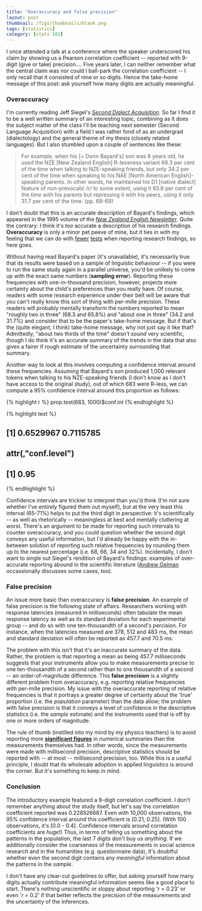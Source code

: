 ```yaml
---
title: "Overaccuracy and false precision"
layout: post
thumbnail: /figs/thumbnails/blank.png
tags: [statistics]
category: [stats 101]
---
```


I once attended a talk at a conference where the speaker underscored his claim by showing us a Pearson correlation coefficient -- reported with 9-digit (give or take) precision….
Five years later, I can neither remember what the central claim was nor could I ball-park the correlation coefficient -- I only recall that it consisted of nine or so digits.
Hence the take-home message of this post: ask yourself how many digits are actually meaningful.

<!--more-->

### Overaccuracy
I'm currently reading Jeff Siegel's [_Second Dialect Acquisition_](http://www.cambridge.org/ch/academic/subjects/languages-linguistics/applied-linguistics-and-second-language-acquisition/second-dialect-acquisition).
So far I find it to be a well written summary of an interesting topic, combining as it does the subject matter of the class I'll be teaching next semester (Second Language Acquisition) with a field I was rather fond of as an undergrad (dialectology) and the general theme of my thesis (closely related languages).
But I also stumbled upon a couple of sentences like these:

> For example, when his [= Donn Bayard's] son was 8 years old, he used the NZE [New Zealand English] R-lessness variant 68.3 per cent of the time when talking to NZE-speaking friends, but only 34.2 per cent of the time when speaking to his NAE [North American English]-speaking parents.
> In other words, he maintained his D1 [native dialect] feature of non-prevocalic /r/ to some extent, using it 65.8 per cent of the time with his parents but repressing it with his peers, using it only 31.7 per cent of the time. (pp. 68-69)

I don't doubt that this is an accurate description of Bayard's findings, which appeared in the 1995 volume of the [_New Zealand English Newsletter_](http://www.arts.canterbury.ac.nz/linguistics/nzej/nzejback-issues.shtml).
Quite the contrary: I think it's _too_ accurate a description of his research findings.
**Overaccuracy** is only a minor pet peeve of mine, but it ties in with my feeling that we can do with [fewer](http://janhove.github.io/silly%20significance%20tests/2014/10/15/tautological-tests/) [tests](http://janhove.github.io/silly%20significance%20tests/2014/09/26/balance-tests/) when reporting research findings, so here goes.

Without having read Bayard's paper (it's unavailable), it's necessarily true that its results were based on a sample of linguistic behaviour -- if you were to run the same study again in a parallel universe, you'd be unlikely to come up with the exact same numbers (**sampling error**).
Reporting these frequencies with one-in-thousand precision, however,
projects more certainty about the child's preferences than you really have.
Of course, readers with some research experience under their belt will be aware 
that you can't really know this sort of thing with per-mille precision.
These readers will probably mentally transform the numbers reported to mean "roughly two in three" (68.3 and 65.8%) and "about one in three" (34.2 and 31.7%) and consider that to be the paper's take-home message.
But if that's the (quite elegant, I think) take-home message, why not just say it like that?
Admittedly, "about two thirds of the time" doesn't _sound_ very scientific, though I do think it's an accurate summary of the trends in the data that also gives a fairer if rough estimate of the uncertainty surrounding that summary.

Another way to look at this involves computing a confidence interval around these frequencies.
Assuming that Bayard's son produced 1,000 relevant tokens when talking to his NZE-speaking friends (I don't know as I don't have access to the original study), out of which 683 were R-less, we can compute a 95% confidence interval around this proportion as follows:


{% highlight r %}
prop.test(683, 1000)$conf.int
{% endhighlight %}



{% highlight text %}
## [1] 0.6529967 0.7115785
## attr(,"conf.level")
## [1] 0.95
{% endhighlight %}

Confidence intervals are trickier to interpret than you'd think (I'm not sure whether I've entirely figured them out myself), 
but at the very least this interval (65-71%) helps to put the third digit in perspective: it's scientifically -- as well as rhetorically -- meaningless at best and mentally cluttering at worst.
There's an argument to be made for reporting such intervals to counter overaccuracy, and you could question whether the second digit conveys any useful information,
but I'd already be happy with the in-between solution of reporting such relative frequencies by rounding them up to the nearest percentage (i.e. 68, 66, 34 and 32%).
Incidentally, I don't want to single out Siegel's rendition of Bayard's findings:
examples of over-accurate reporting abound in the scientific literature ([Andrew Gelman](http://andrewgelman.com) occassionally discusses some cases, too).

### False precision
An issue more basic than overaccuracy is **false precision**. An example of false precision is the following state of affairs.
Researchers working with response latencies (measured in milliseconds) often tabulate the mean response latency as well as its standard deviation for each experimental group -- and do so with one ten-thousandth of a second's percision. For instance, when the latencies measured are 378, 512 and 483 ms, the mean and standard deviation will often be reported as 457.7 and 70.5 ms.

The problem with this isn't that it's an inaccurate summary of the data.
Rather, the problem is that reporting a mean as being 457.7 milliseconds suggests that your instruments allow you to make measurements precise to one ten-thousandth of a second rather than to one thousandth of a second -- an order-of-magnitude difference.
This **false precision** is a slightly different problem from overaccuracy, e.g. reporting relative frequencies with per-mille precision.
My issue with the overaccurate reporting of relative frequencies is that it portrays a greater degree of certainty about the 'true' proportion (i.e. the _population_ parameter) than the data allow;
the problem with false precision is that it conveys a level of confidence in the descriptive statistics (i.e. the _sample_ estimate) and the instruments used that is off by one or more orders of magnitude.

The rule of thumb (instilled into my mind by my physics teachers) is 
to avoid reporting more [**significant figures**](http://en.wikipedia.org/wiki/Significant_figures) in numerical summaries than the measurements themselves had.
In other words, since the measurements were made with millisecond precision, descriptive statistics should be reported with -- at most -- millisecond precision, too.
While this is a useful principle, I doubt that its wholesale adoption in applied linguistics is around the corner.
But it's something to keep in mind.

### Conclusion
The introductory example featured a 9-digit correlation coefficient. I don't remember anything about the study itself, but let's say the correlation coefficient reported was 0.228526687.
Even with 10,000 observations, the 95% confidence interval around this coefficient is [0.21, 0.25]. (With 100 observations, it's [0.0 - 0.4]. Confidence intervals around correlation coefficients are _huge_!)
Thus, in terms of telling us something about the patterns in the population, the last 7 digits don't buy us _anything_. 
If we additionally consider the coarseness of the measurements in social science research and in the humanities (e.g. questionnaire data), it's doubtful whether even the second digit contains any _meaningful_ information about the patterns in the _sample_.

I don't have any clear-cut guidelines to offer, but asking yourself how many digits actually contribute meaningful information seems like a good place to start.
There's nothing unscientific or sloppy about reporting '_r_ = 0.23' or even '_r_ = 0.2' if that better reflects the precision of the measurements and the uncertainty of the inferences.

